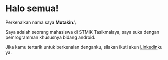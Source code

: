 # Halo semua! 

Perkenalkan nama saya **Mutakin**.\

Saya adalah seorang mahasiswa di STMIK Tasikmalaya, saya suka dengan pemrogramman khususnya bidang android.

Jika kamu tertarik untuk berkenalan denganku, silakan ikuti akun [Linkedin](https://www.linkedin.com/in/mutakin-90a73a195/)ku ya.
